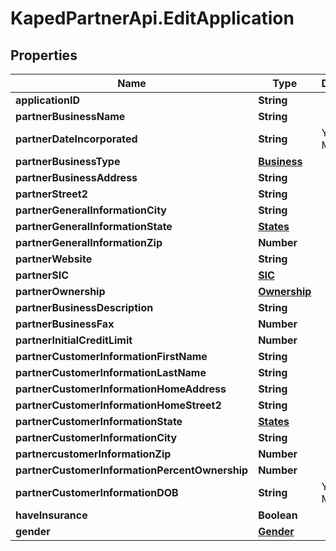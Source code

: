 # KapedPartnerApi.EditApplication

## Properties
Name | Type | Description | Notes
------------ | ------------- | ------------- | -------------
**applicationID** | **String** |  | 
**partnerBusinessName** | **String** |  | 
**partnerDateIncorporated** | **String** | YYYY-MM-DD | 
**partnerBusinessType** | [**Business**](Business.md) |  | 
**partnerBusinessAddress** | **String** |  | 
**partnerStreet2** | **String** |  | [optional] 
**partnerGeneralInformationCity** | **String** |  | 
**partnerGeneralInformationState** | [**States**](States.md) |  | 
**partnerGeneralInformationZip** | **Number** |  | 
**partnerWebsite** | **String** |  | 
**partnerSIC** | [**SIC**](SIC.md) |  | 
**partnerOwnership** | [**Ownership**](Ownership.md) |  | 
**partnerBusinessDescription** | **String** |  | 
**partnerBusinessFax** | **Number** |  | [optional] 
**partnerInitialCreditLimit** | **Number** |  | 
**partnerCustomerInformationFirstName** | **String** |  | 
**partnerCustomerInformationLastName** | **String** |  | 
**partnerCustomerInformationHomeAddress** | **String** |  | 
**partnerCustomerInformationHomeStreet2** | **String** |  | [optional] 
**partnerCustomerInformationState** | [**States**](States.md) |  | 
**partnerCustomerInformationCity** | **String** |  | 
**partnercustomerInformationZip** | **Number** |  | 
**partnerCustomerInformationPercentOwnership** | **Number** |  | 
**partnerCustomerInformationDOB** | **String** | YYYY-MM-DD | 
**haveInsurance** | **Boolean** |  | [optional] 
**gender** | [**Gender**](Gender.md) |  | 
